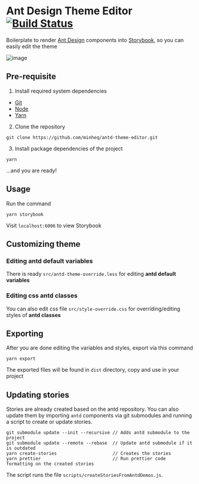 # Ant Design Theme Editor [![Build Status](https://travis-ci.org/minheq/antd-theme-editor.svg?branch=master)](https://travis-ci.org/minheq/antd-theme-editor)

Boilerplate to render [Ant Design](https://ant.design/) components into [Storybook](https://storybook.js.org/), so you can easily edit the theme

![image](https://user-images.githubusercontent.com/9356633/39115487-fbfb6c6e-470b-11e8-8a45-8a6846118b2e.png)


## Pre-requisite

1. Install required system dependencies
* [Git](https://git-scm.com/)
* [Node](https://nodejs.org/en/)
* [Yarn](https://yarnpkg.com/en/)

2. Clone the repository
```
git clone https://github.com/minheq/antd-theme-editor.git
```

3. Install package dependencies of the project
```
yarn
```

...and you are ready!

## Usage
Run the command

```
yarn storybook
```

Visit `localhost:6006` to view Storybook

## Customizing theme

### Editing antd default variables

There is ready `src/antd-theme-override.less` for editing **antd default variables**

### Editing css antd classes

You can also edit css file `src/style-override.css` for overriding/editing styles of **antd classes**

## Exporting

After you are done editing the variables and styles, export via this command

```
yarn export
```

The exported files will be found in `dist` directory, copy and use in your project

## Updating stories

Stories are already created based on the antd repository. You can also update them by importing `antd` components via git submodules and running a script to create or update stories.

```
git submodule update --init --recursive // Adds antd submodule to the project
git submodule update --remote --rebase  // Update antd submodule if it is outdated
yarn create-stories                     // Creates the stories
yarn prettier                           // Run prettier code formatting on the created stories
```

The script runs the file `scripts/createStoriesFromAntdDemos.js`.
